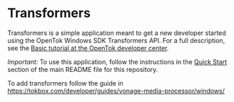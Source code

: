 Transformers
==============

Transformers is a simple application meant to get a new developer started using the
OpenTok Windows SDK Transformers API. For a full description, see the [Basic tutorial at the OpenTok developer
center](https://tokbox.com/developer/tutorials/windows/basic-video-chat/).

*Important:* To use this application, follow the instructions in the
[Quick Start](../README.md#quick-start) section of the main README file for this repository.

To add transformers follow the guide in https://tokbox.com/developer/guides/vonage-media-processor/windows/